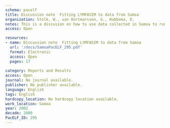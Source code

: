 ```yaml
---
schema: pacelf
title: Discussion note  Fitting LYMFASIM to data from Samoa
organization: Stolk, W., van Oortmarssen, G., Habbema, D.
notes: This is a discusion on how to use data collected in Samoa to run simulation models to predict the spread of LF by using the LYMFASIM program
access: Open

resources:
- name: Discussion note  Fitting LYMFASIM to data from Samoa
  url: '/docs/SamoaPacELF_295.pdf'
  format: Electronic
  access: Open
  pages: 17
 
category: Reports and Results
access: Open
journal: No journal available.
publisher: No publisher available. 
language: English 
tags: English 
hardcopy_location: No hardcopy location available.
work_location: Samoa
year: 2002
decade: 2000
PacELF_ID: 295
---
```

